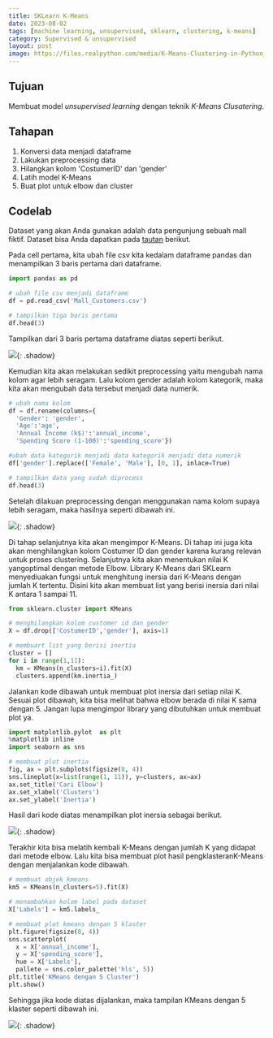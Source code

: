 ```yaml
---
title: SKLearn K-Means
date: 2023-08-02
tags: [machine learning, unsupervised, sklearn, clustering, k-means]
category: Supervised & unsupervised
layout: post
image: https://files.realpython.com/media/K-Means-Clustering-in-Python_Watermarked.70101a29a2a2.jpg
---
```


## Tujuan

Membuat model *unsupervised learning* dengan teknik *K-Means Clusatering*.

## Tahapan

1. Konversi data menjadi dataframe
2. Lakukan preprocessing data
3. Hilangkan kolom 'CostumerID' dan 'gender'
4. Latih model K-Means
5. Buat plot untuk elbow dan cluster

## Codelab

Dataset yang akan Anda gunakan adalah data pengunjung sebuah mall fiktif. Dataset bisa Anda dapatkan pada [tautan](https://www.kaggle.com/vjchoudhary7/customer-segmentation-tutorial-in-python) berikut.

Pada cell pertama, kita ubah file csv kita kedalam dataframe pandas dan  menampilkan 3 baris pertama dari dataframe.

```python
import pandas as pd

# ubah file csv menjadi dataframe
df = pd.read_csv('Mall_Customers.csv')

# tampilkan tiga baris pertama
df.head(3)
```
Tampilkan dari 3 baris pertama dataframe diatas seperti berikut.

![](https://d17ivq9b7rppb3.cloudfront.net/original/academy/20200430224650330de4b6a3da9b3dc6e31e9a6de6301b.png){: .shadow}

Kemudian kita akan melakukan sedikit preprocessing yaitu mengubah nama kolom agar lebih seragam. Lalu kolom gender adalah kolom kategorik, maka kita akan mengubah data tersebut menjadi data numerik.

```python
# ubah nama kolom
df = df.rename(columns={
  'Gender': 'gender',
  'Age':'age',
  'Annual Income (k$)':'annual_income',
  'Spending Score (1-100)':'spending_score'})

#ubah data kategorik menjadi data kategorik menjadi data numerik
df['gender'].replace(['Female', 'Male'], [0, 1], inlace=True)

# tampilkan data yang sudah diprocess
df.head(3)
```

Setelah dilakuan preprocessing dengan menggunakan nama kolom supaya lebih seragam, maka hasilnya seperti dibawah ini.

![](https://d17ivq9b7rppb3.cloudfront.net/original/academy/202004302250389bbd2c50306e7116d35e903eb41ab339.jpeg){: .shadow}

Di tahap selanjutnya kita akan mengimpor K-Means. Di tahap ini juga kita akan menghilangkan kolom Costumer ID dan gender karena kurang relevan untuk proses clustering. Selanjutnya kita akan menentukan nilai K yangoptimal dengan  metode Elbow. Library K-Means dari SKLearn menyediuakan fungsi untuk menghitung inersia dari K-Means dengan jumlah K tertentu. Disini kita akan membuat list yang berisi inersia dari nilai K antara 1 sampai 11.

```python
from sklearn.cluster import KMeans

# menghilangkan kolom customer id dan gender
X = df.drop(['CostumerID','gender'], axis=1)

# membuart list yang berisi inertia
cluster = []
for i in range(1,11):
  km = KMeans(n_clusters=i).fit(X)
  clusters.append(km.inertia_)
```

Jalankan kode dibawah untuk membuat plot inersia dari setiap nilai K. Sesuai plot dibawah, kita bisa melihat bahwa elbow berada di nilai K sama dengan 5.  Jangan lupa mengimpor library yang dibutuhkan untuk membuat plot ya.

```python
import matplotlib.pylot  as plt
%matplotlib inline
import seaborn as sns

# membuat plot inertia
fig, ax = plt.subplots(figsize(8, 4))
sns.lineplot(x=list(range(1, 11)), y=clusters, ax=ax)
ax.set_title('Cari Elbow')
ax.set_xlabel('Clusters')
ax.set_ylabel('Inertia')
```

Hasil dari kode diatas menampilkan plot inersia sebagai berikut.

![](https://d17ivq9b7rppb3.cloudfront.net/original/academy/202004302253449b67112da588a52a3656846e0c4d767e.png){: .shadow}

Terakhir kita bisa melatih kembali K-Means dengan jumlah K yang didapat  dari metode elbow.  Lalu kita bisa membuat plot hasil pengklasteranK-Means dengan menjalankan kode dibawah.

```python
# membuat objek kmeans
km5 = KMeans(n_clusters=5).fit(X)

# menambahkan kolom label pada dataset
X['Labels'] = km5.labels_

# membuat plot kmeans dengan 5 klaster
plt.figure(figsize(8, 4))
sns.scatterplot(
  x = X['annual_income'],
  y = X['spending_score'],
  hue = X['Labels'],
  pallete = sns.color_palette('hls', 5))
plt.title('KMeans dengan 5 Cluster')
plt.show()
```

Sehingga jika kode diatas dijalankan, maka tampilan KMeans dengan  5 klaster seperti dibawah ini.

![](https://dicoding-web-img.sgp1.cdn.digitaloceanspaces.com/original/academy/dos:2b9aa27c74c179f48d4f4d8f3358f60a20220510155404.png){: .shadow}

